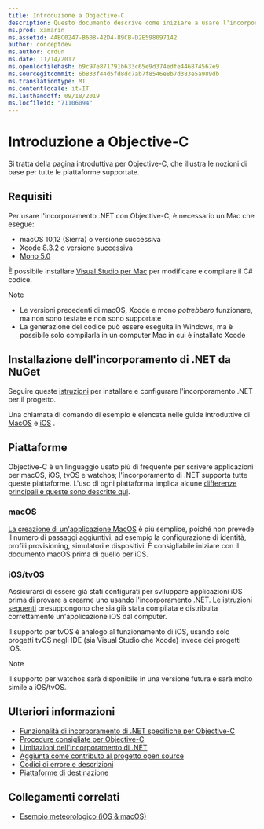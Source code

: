 ```yaml
---
title: Introduzione a Objective-C
description: Questo documento descrive come iniziare a usare l'incorporamento di .NET con Objective-C. Vengono illustrati i requisiti, l'installazione dell'incorporamento .NET da NuGet e le piattaforme supportate.
ms.prod: xamarin
ms.assetid: 4ABC0247-B608-42D4-89CB-D2E598097142
author: conceptdev
ms.author: crdun
ms.date: 11/14/2017
ms.openlocfilehash: b9c97e871791b633c65e9d374edfe446874567e9
ms.sourcegitcommit: 6b833f44d5fd8dc7ab7f8546e8b7d383e5a989db
ms.translationtype: MT
ms.contentlocale: it-IT
ms.lasthandoff: 09/18/2019
ms.locfileid: "71106094"
---
```

# <a name="getting-started-with-objective-c"></a>Introduzione a Objective-C

Si tratta della pagina introduttiva per Objective-C, che illustra le nozioni di base per tutte le piattaforme supportate.

## <a name="requirements"></a>Requisiti

Per usare l'incorporamento .NET con Objective-C, è necessario un Mac che esegue:

- macOS 10,12 (Sierra) o versione successiva
- Xcode 8.3.2 o versione successiva
- [Mono 5.0](https://www.mono-project.com/download/)

È possibile installare [Visual Studio per Mac](https://visualstudio.microsoft.com/vs/mac/) per modificare e compilare il C# codice.

> [!NOTE]
>
> - Le versioni precedenti di macOS, Xcode e mono _potrebbero_ funzionare, ma non sono testate e non sono supportate
> - La generazione del codice può essere eseguita in Windows, ma è possibile solo compilarla in un computer Mac in cui è installato Xcode

## <a name="installing-net-embedding-from-nuget"></a>Installazione dell'incorporamento di .NET da NuGet

Seguire queste [istruzioni](~/tools/dotnet-embedding/get-started/install/install.md) per installare e configurare l'incorporamento .NET per il progetto.

Una chiamata di comando di esempio è elencata nelle guide introduttive di [MacOS](~/tools/dotnet-embedding/get-started/objective-c/macos.md) e [iOS](~/tools/dotnet-embedding/get-started/objective-c/ios.md) .

## <a name="platforms"></a>Piattaforme

Objective-C è un linguaggio usato più di frequente per scrivere applicazioni per macOS, iOS, tvOS e watchos; l'incorporamento di .NET supporta tutte queste piattaforme. L'uso di ogni piattaforma implica alcune [differenze principali e queste sono descritte qui](~/tools/dotnet-embedding/objective-c/platforms.md).

### <a name="macos"></a>macOS

[La creazione di un'applicazione MacOS](~/tools/dotnet-embedding/get-started/objective-c/macos.md) è più semplice, poiché non prevede il numero di passaggi aggiuntivi, ad esempio la configurazione di identità, profili provisioning, simulatori e dispositivi. È consigliabile iniziare con il documento macOS prima di quello per iOS.

### <a name="ios--tvos"></a>iOS/tvOS

Assicurarsi di essere già stati configurati per sviluppare applicazioni iOS prima di provare a crearne uno usando l'incorporamento .NET. Le [istruzioni seguenti](~/tools/dotnet-embedding/get-started/objective-c/ios.md) presuppongono che sia già stata compilata e distribuita correttamente un'applicazione iOS dal computer.

Il supporto per tvOS è analogo al funzionamento di iOS, usando solo progetti tvOS negli IDE (sia Visual Studio che Xcode) invece dei progetti iOS.

> [!NOTE]
> Il supporto per watchos sarà disponibile in una versione futura e sarà molto simile a iOS/tvOS.

## <a name="further-reading"></a>Ulteriori informazioni

- [Funzionalità di incorporamento di .NET specifiche per Objective-C](~/tools/dotnet-embedding/objective-c/index.md)
- [Procedure consigliate per Objective-C](~/tools/dotnet-embedding/objective-c/best-practices.md)
- [Limitazioni dell'incorporamento di .NET](~/tools/dotnet-embedding/limitations.md)
- [Aggiunta come contributo al progetto open source](https://github.com/mono/Embeddinator-4000/blob/master/Contributing.md)
- [Codici di errore e descrizioni](~/tools/dotnet-embedding/errors.md)
- [Piattaforme di destinazione](~/tools/dotnet-embedding/objective-c/platforms.md)

## <a name="related-links"></a>Collegamenti correlati

- [Esempio meteorologico (iOS & macOS)](https://github.com/jamesmontemagno/embeddinator-weather)
